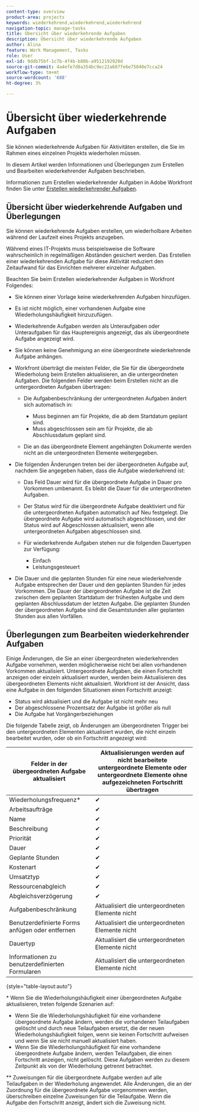 ```yaml
---
content-type: overview
product-area: projects
keywords: wiederkehrend,wiederkehrend,wiederkehrend
navigation-topic: manage-tasks
title: Übersicht über wiederkehrende Aufgaben
description: Übersicht über wiederkehrende Aufgaben
author: Alina
feature: Work Management, Tasks
role: User
exl-id: 9ddb75bf-1c7b-4f4b-b80b-a9512192920d
source-git-commit: 4a4efe7d8a354bc9ec22a607fe6e75040e7cca24
workflow-type: tm+mt
source-wordcount: '688'
ht-degree: 3%

---
```


# Übersicht über wiederkehrende Aufgaben

<!--
<div data-mc-conditions="QuicksilverOrClassic.Draft mode">
<p>(NOTE: DO NOT DO NOT EDIT OR CHANGE!!! linked to the NWE UI, this is not linked to classic - direct links:</p>
<p>https://one.workfront.com/s/csh?context=2288&pubname=workfront-classic</p>
<p>https://one.workfront.com/s/csh?context=2288&pubname=the-new-workfront-experience >> this)</p>
</div>
-->

Sie können wiederkehrende Aufgaben für Aktivitäten erstellen, die Sie im Rahmen eines einzelnen Projekts wiederholen müssen.

In diesem Artikel werden Informationen und Überlegungen zum Erstellen und Bearbeiten wiederkehrender Aufgaben beschrieben.

Informationen zum Erstellen wiederkehrender Aufgaben in Adobe Workfront finden Sie unter [Erstellen wiederkehrender Aufgaben](../../../manage-work/tasks/create-tasks/create-recurring-tasks.md).

## Übersicht über wiederkehrende Aufgaben und Überlegungen

Sie können wiederkehrende Aufgaben erstellen, um wiederholbare Arbeiten während der Laufzeit eines Projekts anzugeben.

Während eines IT-Projekts muss beispielsweise die Software wahrscheinlich in regelmäßigen Abständen gesichert werden. Das Erstellen einer wiederkehrenden Aufgabe für diese Aktivität reduziert den Zeitaufwand für das Einrichten mehrerer einzelner Aufgaben.

Beachten Sie beim Erstellen wiederkehrender Aufgaben in Workfront Folgendes:

* Sie können einer Vorlage keine wiederkehrenden Aufgaben hinzufügen.
* Es ist nicht möglich, einer vorhandenen Aufgabe eine Wiederholungshäufigkeit hinzuzufügen.
* Wiederkehrende Aufgaben werden als Unteraufgaben oder Unteraufgaben für das Hauptereignis angezeigt, das als übergeordnete Aufgabe angezeigt wird.
* Sie können keine Genehmigung an eine übergeordnete wiederkehrende Aufgabe anhängen.
* Workfront überträgt die meisten Felder, die Sie für die übergeordnete Wiederholung beim Erstellen aktualisieren, an die untergeordneten Aufgaben. Die folgenden Felder werden beim Erstellen nicht an die untergeordneten Aufgaben übertragen:

   * Die Aufgabenbeschränkung der untergeordneten Aufgaben ändert sich automatisch in:

      * Muss beginnen am für Projekte, die ab dem Startdatum geplant sind.
      * Muss abgeschlossen sein am für Projekte, die ab Abschlussdatum geplant sind.

   * Die an das übergeordnete Element angehängten Dokumente werden nicht an die untergeordneten Elemente weitergegeben.

* Die folgenden Änderungen treten bei der übergeordneten Aufgabe auf, nachdem Sie angegeben haben, dass die Aufgabe wiederkehrend ist:

   * Das Feld Dauer wird für die übergeordnete Aufgabe in Dauer pro Vorkommen umbenannt. Es bleibt die Dauer für die untergeordneten Aufgaben.
   * Der Status wird für die übergeordnete Aufgabe deaktiviert und für die untergeordneten Aufgaben automatisch auf Neu festgelegt. Die übergeordnete Aufgabe wird automatisch abgeschlossen, und der Status wird auf Abgeschlossen aktualisiert, wenn alle untergeordneten Aufgaben abgeschlossen sind.
   * Für wiederkehrende Aufgaben stehen nur die folgenden Dauertypen zur Verfügung:

      * Einfach
      * Leistungsgesteuert
* Die Dauer und die geplanten Stunden für eine neue wiederkehrende Aufgabe entsprechen der Dauer und den geplanten Stunden für jedes Vorkommen. Die Dauer der übergeordneten Aufgabe ist die Zeit zwischen dem geplanten Startdatum der frühesten Aufgabe und dem geplanten Abschlussdatum der letzten Aufgabe. Die geplanten Stunden der übergeordneten Aufgabe sind die Gesamtstunden aller geplanten Stunden aus allen Vorfällen.

## Überlegungen zum Bearbeiten wiederkehrender Aufgaben

Einige Änderungen, die Sie an einer übergeordneten wiederkehrenden Aufgabe vornehmen, werden möglicherweise nicht bei allen vorhandenen Vorkommen aktualisiert. Untergeordnete Aufgaben, die einen Fortschritt anzeigen oder einzeln aktualisiert wurden, werden beim Aktualisieren des übergeordneten Elements nicht aktualisiert. Workfront ist der Ansicht, dass eine Aufgabe in den folgenden Situationen einen Fortschritt anzeigt:

* Status wird aktualisiert und die Aufgabe ist nicht mehr neu
* Der abgeschlossene Prozentsatz der Aufgabe ist größer als null
* Die Aufgabe hat Vorgängerbeziehungen

Die folgende Tabelle zeigt, ob Änderungen am übergeordneten Trigger bei den untergeordneten Elementen aktualisiert wurden, die nicht einzeln bearbeitet wurden, oder ob ein Fortschritt angezeigt wird:

| Felder in der übergeordneten Aufgabe aktualisiert | Aktualisierungen werden auf nicht bearbeitete untergeordnete Elemente oder untergeordnete Elemente ohne aufgezeichneten Fortschritt übertragen |
|---|---|
| Wiederholungsfrequenz* | ✔ |
| Arbeitsaufträge | ✔ |
| Name | ✔ |
| Beschreibung | ✔ |
| Priorität | ✔ |
| Dauer | ✔ |
| Geplante Stunden | ✔ |
| Kostenart | ✔ |
| Umsatztyp | ✔ |
| Ressourcenabgleich | ✔ |
| Abgleichsverzögerung | ✔ |
| Aufgabenbeschränkung | Aktualisiert die untergeordneten Elemente nicht |
| Benutzerdefinierte Forms anfügen oder entfernen | Aktualisiert die untergeordneten Elemente nicht |
| Dauertyp | Aktualisiert die untergeordneten Elemente nicht |
| Informationen zu benutzerdefinierten Formularen | Aktualisiert die untergeordneten Elemente nicht |

{style="table-layout:auto"}

&#42; Wenn Sie die Wiederholungshäufigkeit einer übergeordneten Aufgabe aktualisieren, treten folgende Szenarien auf:

* Wenn Sie die Wiederholungshäufigkeit für eine vorhandene übergeordnete Aufgabe ändern, werden die vorhandenen Teilaufgaben gelöscht und durch neue Teilaufgaben ersetzt, die der neuen Wiederholungshäufigkeit folgen, wenn sie keinen Fortschritt aufweisen und wenn Sie sie nicht manuell aktualisiert haben.
* Wenn Sie die Wiederholungshäufigkeit für eine vorhandene übergeordnete Aufgabe ändern, werden Teilaufgaben, die einen Fortschritt anzeigen, nicht gelöscht. Diese Aufgaben werden zu diesem Zeitpunkt als von der Wiederholung getrennt betrachtet.

&#42;&#42; Zuweisungen für die übergeordnete Aufgabe werden auf alle Teilaufgaben in der Wiederholung angewendet. Alle Änderungen, die an der Zuordnung für die übergeordnete Aufgabe vorgenommen werden, überschreiben einzelne Zuweisungen für die Teilaufgabe. Wenn die Aufgabe den Fortschritt anzeigt, ändert sich die Zuweisung nicht.

 
